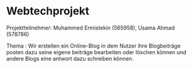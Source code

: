 # Webtechprojekt

Projektteilnehmer: Muhammed Ermistekin (565958), Usama Ahmad (578786)


Thema : Wir erstellen ein Online-Blog in dem Nutzer ihre Blogbeiträge posten dazu seine eigene beiträge 
bearbeiten oder löschen können und andere Blogs eine antwort dazu schreiben können.

